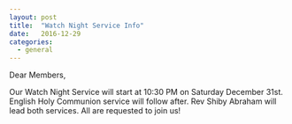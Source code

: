 ```yaml
---
layout: post
title:  "Watch Night Service Info"
date:   2016-12-29
categories: 
  - general
---
```


Dear Members,

Our Watch Night Service will start at 10:30 PM on Saturday December 31st. English Holy Communion service will follow after.  Rev Shiby Abraham will lead both services.  All are requested to join us! 